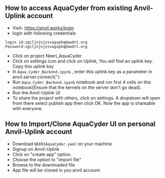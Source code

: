 
## How to access AquaCyder from existing Anvil-Uplink account  
 - Visit- https://anvil.works/login
 - login with following credentials

```
login id:zgcljnjvjzsvagxphq@awdrt.org
Password:zgcljnjvjzsvagxphq@awdrt.org
```
- Click on project Neeri_AquaCyder
- Click on settings icon and click on Uplink, You will find an uplink key. Copy this uplink key
- In `Aqua_Cyder_Backend.ipynb` , enter this uplink key as a parameter in anvil.server.connect('')
- Run `Aqua_Cyder_Backend.ipynb` notebook and run first 4 cells on this notebook(Ensure that the kernels on the server don't go dead).
- Run the Anvil-Uplink UI
- To share the project with others, click on settings. A dropdown will open from there select publish app then click OK. Now the app is shareable with everyone.


## How to Import/Clone AquaCyder UI on personal Anvil-Uplink account  
* Download `NEERIAquaCyder.yaml` on your machine
* Signup on Anvil-Uplink
* Click on "create app" option. 
* Choose the option to "import file"
* Browse to the downloaded file
* App file will be cloned in you anvil account.

           






